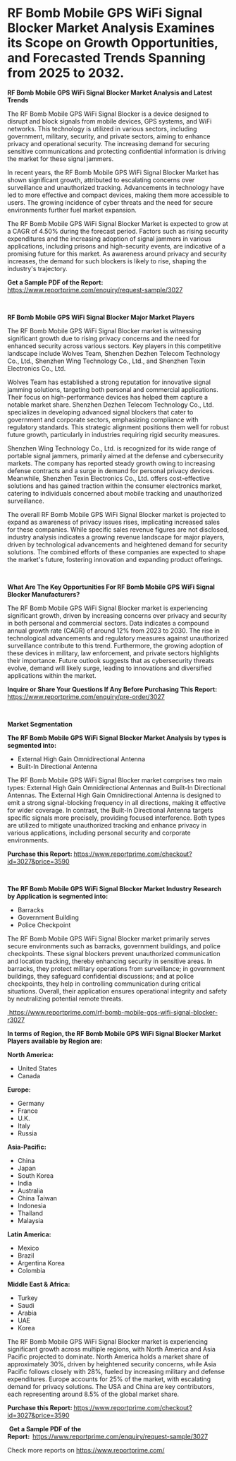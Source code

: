 <p><h1>RF Bomb Mobile GPS WiFi Signal Blocker Market Analysis Examines its Scope on Growth Opportunities, and Forecasted Trends Spanning from 2025 to 2032.</h1></p><p><strong>RF Bomb Mobile GPS WiFi Signal Blocker Market Analysis and Latest Trends</strong></p>
<p><p>The RF Bomb Mobile GPS WiFi Signal Blocker is a device designed to disrupt and block signals from mobile devices, GPS systems, and WiFi networks. This technology is utilized in various sectors, including government, military, security, and private sectors, aiming to enhance privacy and operational security. The increasing demand for securing sensitive communications and protecting confidential information is driving the market for these signal jammers.</p><p>In recent years, the RF Bomb Mobile GPS WiFi Signal Blocker Market has shown significant growth, attributed to escalating concerns over surveillance and unauthorized tracking. Advancements in technology have led to more effective and compact devices, making them more accessible to users. The growing incidence of cyber threats and the need for secure environments further fuel market expansion.</p><p>The RF Bomb Mobile GPS WiFi Signal Blocker Market is expected to grow at a CAGR of 4.50% during the forecast period. Factors such as rising security expenditures and the increasing adoption of signal jammers in various applications, including prisons and high-security events, are indicative of a promising future for this market. As awareness around privacy and security increases, the demand for such blockers is likely to rise, shaping the industry's trajectory.</p></p>
<p><strong>Get a Sample PDF of the Report:&nbsp;</strong> <a href="https://www.reportprime.com/enquiry/request-sample/3027?utm_campaign=3101&utm_medium=2&utm_source=Github&utm_content=ia&utm_term=18032025&utm_id=rf-bomb-mobile-gps-wifi-signal-blocker">https://www.reportprime.com/enquiry/request-sample/3027</a></p>
<p>&nbsp;</p>
<p><strong>RF Bomb Mobile GPS WiFi Signal Blocker Major Market Players</strong></p>
<p><p>The RF Bomb Mobile GPS WiFi Signal Blocker market is witnessing significant growth due to rising privacy concerns and the need for enhanced security across various sectors. Key players in this competitive landscape include Wolves Team, Shenzhen Dezhen Telecom Technology Co., Ltd., Shenzhen Wing Technology Co., Ltd., and Shenzhen Texin Electronics Co., Ltd.</p><p>Wolves Team has established a strong reputation for innovative signal jamming solutions, targeting both personal and commercial applications. Their focus on high-performance devices has helped them capture a notable market share. Shenzhen Dezhen Telecom Technology Co., Ltd. specializes in developing advanced signal blockers that cater to government and corporate sectors, emphasizing compliance with regulatory standards. This strategic alignment positions them well for robust future growth, particularly in industries requiring rigid security measures.</p><p>Shenzhen Wing Technology Co., Ltd. is recognized for its wide range of portable signal jammers, primarily aimed at the defense and cybersecurity markets. The company has reported steady growth owing to increasing defense contracts and a surge in demand for personal privacy devices. Meanwhile, Shenzhen Texin Electronics Co., Ltd. offers cost-effective solutions and has gained traction within the consumer electronics market, catering to individuals concerned about mobile tracking and unauthorized surveillance.</p><p>The overall RF Bomb Mobile GPS WiFi Signal Blocker market is projected to expand as awareness of privacy issues rises, implicating increased sales for these companies. While specific sales revenue figures are not disclosed, industry analysis indicates a growing revenue landscape for major players, driven by technological advancements and heightened demand for security solutions. The combined efforts of these companies are expected to shape the market's future, fostering innovation and expanding product offerings.</p></p>
<p>&nbsp;</p>
<p><strong>What Are The Key Opportunities For RF Bomb Mobile GPS WiFi Signal Blocker Manufacturers?</strong></p>
<p><p>The RF Bomb Mobile GPS WiFi Signal Blocker market is experiencing significant growth, driven by increasing concerns over privacy and security in both personal and commercial sectors. Data indicates a compound annual growth rate (CAGR) of around 12% from 2023 to 2030. The rise in technological advancements and regulatory measures against unauthorized surveillance contribute to this trend. Furthermore, the growing adoption of these devices in military, law enforcement, and private sectors highlights their importance. Future outlook suggests that as cybersecurity threats evolve, demand will likely surge, leading to innovations and diversified applications within the market.</p></p>
<p><strong>Inquire or Share Your Questions If Any Before Purchasing This Report:</strong> <a href="https://www.reportprime.com/enquiry/pre-order/3027?utm_campaign=3101&utm_medium=2&utm_source=Github&utm_content=ia&utm_term=18032025&utm_id=rf-bomb-mobile-gps-wifi-signal-blocker">https://www.reportprime.com/enquiry/pre-order/3027</a></p>
<p>&nbsp;</p>
<p><strong>Market Segmentation</strong></p>
<p><strong>The RF Bomb Mobile GPS WiFi Signal Blocker Market Analysis by types is segmented into:</strong></p>
<p><ul><li>External High Gain Omnidirectional Antenna</li><li>Built-In Directional Antenna</li></ul></p>
<p><p>The RF Bomb Mobile GPS WiFi Signal Blocker market comprises two main types: External High Gain Omnidirectional Antennas and Built-In Directional Antennas. The External High Gain Omnidirectional Antenna is designed to emit a strong signal-blocking frequency in all directions, making it effective for wider coverage. In contrast, the Built-In Directional Antenna targets specific signals more precisely, providing focused interference. Both types are utilized to mitigate unauthorized tracking and enhance privacy in various applications, including personal security and corporate environments.</p></p>
<p><strong>Purchase this Report:&nbsp;</strong><a href="https://www.reportprime.com/checkout?id=3027&price=3590&utm_campaign=3101&utm_medium=2&utm_source=Github&utm_content=ia&utm_term=18032025&utm_id=rf-bomb-mobile-gps-wifi-signal-blocker">https://www.reportprime.com/checkout?id=3027&price=3590</a></p>
<p>&nbsp;</p>
<p><strong>The RF Bomb Mobile GPS WiFi Signal Blocker Market Industry Research by Application is segmented into:</strong></p>
<p><ul><li>Barracks</li><li>Government Building</li><li>Police Checkpoint</li></ul></p>
<p><p>The RF Bomb Mobile GPS WiFi Signal Blocker market primarily serves secure environments such as barracks, government buildings, and police checkpoints. These signal blockers prevent unauthorized communication and location tracking, thereby enhancing security in sensitive areas. In barracks, they protect military operations from surveillance; in government buildings, they safeguard confidential discussions; and at police checkpoints, they help in controlling communication during critical situations. Overall, their application ensures operational integrity and safety by neutralizing potential remote threats.</p></p>
<p><a href="https://www.reportprime.com/rf-bomb-mobile-gps-wifi-signal-blocker-r3027?utm_campaign=3101&utm_medium=2&utm_source=Github&utm_content=ia&utm_term=18032025&utm_id=rf-bomb-mobile-gps-wifi-signal-blocker">&nbsp;https://www.reportprime.com/rf-bomb-mobile-gps-wifi-signal-blocker-r3027</a></p>
<p><strong>In terms of Region, the RF Bomb Mobile GPS WiFi Signal Blocker Market Players available by Region are:</strong></p>
<p>
    <p> <strong> North America: </strong>
        <ul>
            <li>United States</li>
            <li>Canada</li>
        </ul>
        </p> 
    <p> <strong> Europe: </strong>
        <ul>
            <li>Germany</li>
            <li>France</li>
            <li>U.K.</li>
            <li>Italy</li>
            <li>Russia</li>
        </ul>
        </p> 
    <p> <strong> Asia-Pacific: </strong>
        <ul>
            <li>China</li>
            <li>Japan</li>
            <li>South Korea</li>
            <li>India</li>
            <li>Australia</li>
            <li>China Taiwan</li>
            <li>Indonesia</li>
            <li>Thailand</li>
            <li>Malaysia</li>
        </ul>
        </p> 
    <p> <strong> Latin America: </strong>
        <ul>
            <li>Mexico</li>
            <li>Brazil</li>
            <li>Argentina Korea</li>
            <li>Colombia</li>
        </ul>
        </p> 
    <p> <strong> Middle East & Africa: </strong>
        <ul>
            <li>Turkey</li>
            <li>Saudi</li>
            <li>Arabia</li>
            <li>UAE</li>
            <li>Korea</li>
        </ul>
    </p>
    </p>
<p><p>The RF Bomb Mobile GPS WiFi Signal Blocker market is experiencing significant growth across multiple regions, with North America and Asia Pacific projected to dominate. North America holds a market share of approximately 30%, driven by heightened security concerns, while Asia Pacific follows closely with 28%, fueled by increasing military and defense expenditures. Europe accounts for 25% of the market, with escalating demand for privacy solutions. The USA and China are key contributors, each representing around 8.5% of the global market share.</p></p>
<p><strong>Purchase this Report: </strong><a href="https://www.reportprime.com/checkout?id=3027&price=3590&utm_campaign=3101&utm_medium=2&utm_source=Github&utm_content=ia&utm_term=18032025&utm_id=rf-bomb-mobile-gps-wifi-signal-blocker">https://www.reportprime.com/checkout?id=3027&price=3590</a></p>
<p>&nbsp;<strong>Get a Sample PDF of the Report:&nbsp;&nbsp;</strong><a href="https://www.reportprime.com/enquiry/request-sample/3027?utm_campaign=3101&utm_medium=2&utm_source=Github&utm_content=ia&utm_term=18032025&utm_id=rf-bomb-mobile-gps-wifi-signal-blocker">https://www.reportprime.com/enquiry/request-sample/3027</a></p>
<p><strong></strong></p>
<p>Check more reports on <a href="https://www.reportprime.com/?utm_campaign=3101&utm_medium=2&utm_source=Github&utm_content=ia&utm_term=18032025&utm_id=rf-bomb-mobile-gps-wifi-signal-blocker">https://www.reportprime.com/</a></p>